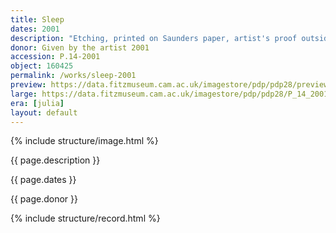 ```yaml
---
title: Sleep
dates: 2001
description: "Etching, printed on Saunders paper, artist's proof outside the published edition of 35."
donor: Given by the artist 2001
accession: P.14-2001
object: 160425
permalink: /works/sleep-2001
preview: https://data.fitzmuseum.cam.ac.uk/imagestore/pdp/pdp28/preview_P_14_2001.jpg
large: https://data.fitzmuseum.cam.ac.uk/imagestore/pdp/pdp28/P_14_2001.jpg
era: [julia]
layout: default
---
```

{% include structure/image.html %}

{{ page.description }}

{{ page.dates }}

{{ page.donor }}

{% include structure/record.html %}
